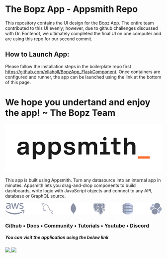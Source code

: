 
# The Bopz App - Appsmith Repo

This repository contains the UI design for the Bopz App. The entire team contributed to this UI evenly; however, due to github challenges discussed with Dr. Fontenot, we ultimately completed the final UI on one computer and are using this repo for our second commit.

## How to Launch App:
Please follow the installation steps in the boilerplate repo first https://github.com/ellaholl/BopzApp_FlaskComponent.
Once containers are configured and runner, the app can be launched using the link at the bottom of this page.

# We hope you undertand and enjoy the app! ~ The Bopz Team

![](https://raw.githubusercontent.com/appsmithorg/appsmith/release/static/appsmith_logo_primary.png)

This app is built using Appsmith. Turn any datasource into an internal app in minutes. Appsmith lets you drag-and-drop components to build dashboards, write logic with JavaScript objects and connect to any API, database or GraphQL source.

![](https://raw.githubusercontent.com/appsmithorg/appsmith/release/static/images/integrations.png)

### [Github](https://github.com/appsmithorg/appsmith) • [Docs](https://docs.appsmith.com/?utm_source=github&utm_medium=social&utm_content=appsmith_docs&utm_campaign=null&utm_term=appsmith_docs) • [Community](https://community.appsmith.com/) • [Tutorials](https://github.com/appsmithorg/appsmith/tree/update/readme#tutorials) • [Youtube](https://www.youtube.com/appsmith) • [Discord](https://discord.gg/rBTTVJp)

##### You can visit the application using the below link

###### [![](https://assets.appsmith.com/git-sync/Buttons.svg) ](http://localhost:8080/applications/6440043450f2ce5995d33b63/pages/6440043450f2ce5995d33b6d) [![](https://assets.appsmith.com/git-sync/Buttons2.svg)](http://localhost:8080/applications/6440043450f2ce5995d33b63/pages/6440043450f2ce5995d33b6d/edit)
